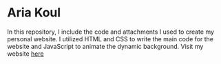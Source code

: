 # Aria Koul
In this repository, I include the code and attachments I used to create my personal website. I utilized HTML and CSS to write the main code for the website and JavaScript to animate the dynamic background. Visit my website [here](https://ariakoul.github.io/)


